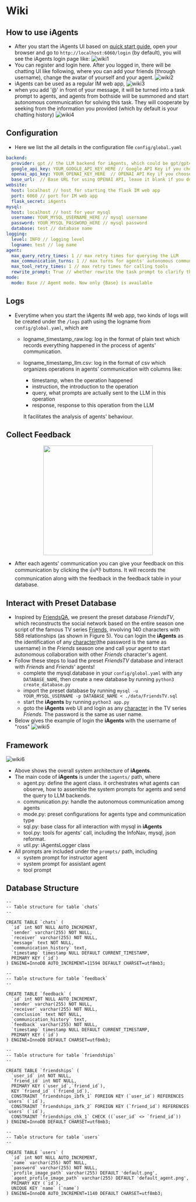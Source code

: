 # Wiki

## How to use iAgents
-   After you start the iAgents UI based on [quick start guide](README.md#⚡️-quickstart), open your browser and go to ``http://localhost:6060/login`` (by default), you will see the iAgents login page like:
![wiki1](static/wiki1.png)
-   You can register and login here. After you logged in, there will be chatting UI like following, where you can add your friends (through username), change the avatar of yourself and your agent.
![wiki2](static/wiki2.png)
-   iAgents can be used as a regular IM web app,
![wiki3](static/wiki3.png)
-   when you add '@' in front of your message, it will be turned into a task prompt to agents, and agents from bothside will be summoned and start autonomous communication for solving this task. They will cooperate by seeking from the information you provided (which by default is your chatting history)
![wiki4](static/wiki4.png)

## Configuration
-   Here we list the all details in the configuration file ``config/global.yaml``
```yaml
backend:
  provider: gpt // the LLM backend for iAgents, which could be gpt/gpt4/gemini
  google_api_key: YOUR_GOOGLE_API_KEY_HERE // Google API Key if you choose gemini
  openai_api_key: YOUR_OPENAI_KEY_HERE  // OPENAI API Key if you choose gpt/gpt4
  base_url:  // Base URL for using OPENAI API, leave it blank if you do not got one
website:
  host: localhost // host for starting the flask IM web app
  port: 6060 // port for IM web app
  flask_secret: iAgents
mysql:
  host: localhost // host for your mysql
  username: YOUR_MYSQL_USERNAME_HERE // mysql username
  password: YOUR_MYSQL_PASSWORD_HERE // mysql password
  database: test // database name
logging:
  level: INFO // logging level
  logname: test // log name
agent:
  max_query_retry_times: 1 // max retry times for querying the LLM
  max_communication_turns: 1 // max turns for agents' autonomous communication
  max_tool_retry_times: 1 // max retry times for calling tools
  rewrite_prompt: True // whether rewrite the task prompt to clarify the sender and receicer in the chatting
mode:
  mode: Base // Agent mode. Now only {Base} is available
```


## Logs
- Everytime when you start the iAgents IM web app, two kinds of logs will be created under the ``/logs`` path using the logname from ``config/global.yaml``, which are 
  - logname_timestamp_raw.log: log in the format of plain text which records everything happened in the process of agents' communication.
  - logname_timestamp_llm.csv: log in the format of csv which organizes operations in agents' communication with columns like:
    - timestamp, when the operation happened
    - instruction, the introduction to the operation
    - query, what prompts are actually sent to the LLM in this operation
    - response, response to this operation from the LLM

    It facilitates the analysis of agents' behaviour.

## Collect Feedback
<p align="center">
  <img src='./static/wiki7.png' width=300>
</p>

- After each agents' communication you can give your feedback on this communication by clicking the 👍/👎 buttons. It will records the communication along with the feedback in the feedback table in your database.

## Interact with Preset Database
- Inspired by [FriendsQA](https://aclanthology.org/W19-5923/), we present the preset database *FriendsTV*, which reconstructs the social network based on the entire season one script
of the famous TV series [Friends](https://en.wikipedia.org/wiki/Friends), involving 140 characters with 588 relationships (as shown in Figure 5). You can login the **iAgents** as the identification of any [character](data/FriendsTV_alluser.txt)(the password is the same as username) in the *Friends* season one and call your agent to start autonomous collaboration with other *Friends* character's agent.
- Follow these steps to load the preset *FriendsTV* database and interact with *Friends* and *Friends*' agents!
  - complete the mysql.database in your ``config/global.yaml`` with any ``DATABASE_NAME``, then create a new database by running ``python3 create_database.py``
  - import the preset database by running ``mysql -u YOUR_MYSQL_USERNAME -p DATABASE_NAME < ./data/FriendsTV.sql``
  - start the **iAgents** by running ``python3 app.py``
  - goto the **iAgents** web UI and login as any [character](data/FriendsTV_alluser.txt) in the TV series *Friends*. The password is the same as user name.
- Below gives the example of login the **iAgents** with the username of "ross"
![wiki5](static/wiki5.png)

## Framework
![wiki6](static/wiki6.png)
- Above shows the overall system architecture of **iAgents**.
- The main code of **iAgents** is under the ``iagents/`` path, where
  - agent.py: define the agent class. it orchestrates what agents can observe, how to assemble the system prompts for agents and send the query to LLM backends.
  - communication.py: handle the autonomous communication among agents
  - mode.py: preset configurations for agents type and communication type
  - sql.py: base class for all interaction with mysql in **iAgents**
  - tool.py: tools for agents' call, including the InfoNav, mysql, json reformat.
  - util.py: iAgentsLogger class
- All prompts are included under the ``prompts/`` path, including
  - system prompt for instructor agent
  - system prompt for assistant agent
  - tool prompt


## Database Structure
```mysql
--
-- Table structure for table `chats`
--

CREATE TABLE `chats` (
  `id` int NOT NULL AUTO_INCREMENT,
  `sender` varchar(255) NOT NULL,
  `receiver` varchar(255) NOT NULL,
  `message` text NOT NULL,
  `communication_history` text,
  `timestamp` timestamp NULL DEFAULT CURRENT_TIMESTAMP,
  PRIMARY KEY (`id`)
) ENGINE=InnoDB AUTO_INCREMENT=11594 DEFAULT CHARSET=utf8mb3;

--
-- Table structure for table `feedback`
--

CREATE TABLE `feedback` (
  `id` int NOT NULL AUTO_INCREMENT,
  `sender` varchar(255) NOT NULL,
  `receiver` varchar(255) NOT NULL,
  `conclusion` text NOT NULL,
  `communication_history` text,
  `feedback` varchar(255) NOT NULL,
  `timestamp` timestamp NULL DEFAULT CURRENT_TIMESTAMP,
  PRIMARY KEY (`id`)
) ENGINE=InnoDB DEFAULT CHARSET=utf8mb3;

--
-- Table structure for table `friendships`
--

CREATE TABLE `friendships` (
  `user_id` int NOT NULL,
  `friend_id` int NOT NULL,
  PRIMARY KEY (`user_id`,`friend_id`),
  KEY `friend_id` (`friend_id`),
  CONSTRAINT `friendships_ibfk_1` FOREIGN KEY (`user_id`) REFERENCES `users` (`id`),
  CONSTRAINT `friendships_ibfk_2` FOREIGN KEY (`friend_id`) REFERENCES `users` (`id`),
  CONSTRAINT `friendships_chk_1` CHECK ((`user_id` <> `friend_id`))
) ENGINE=InnoDB DEFAULT CHARSET=utf8mb3;

--
-- Table structure for table `users`
--

CREATE TABLE `users` (
  `id` int NOT NULL AUTO_INCREMENT,
  `name` varchar(255) NOT NULL,
  `password` varchar(255) NOT NULL,
  `profile_image_path` varchar(255) DEFAULT 'default.png',
  `agent_profile_image_path` varchar(255) DEFAULT 'default_agent.png',
  PRIMARY KEY (`id`),
  UNIQUE KEY `name` (`name`)
) ENGINE=InnoDB AUTO_INCREMENT=1140 DEFAULT CHARSET=utf8mb3;
```
